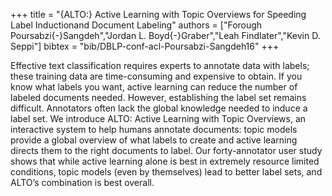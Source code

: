 +++
title =  "{ALTO:} Active Learning with Topic Overviews for Speeding Label Inductionand Document Labeling"
authors = ["Forough Poursabzi{-}Sangdeh","Jordan L. Boyd{-}Graber","Leah Findlater","Kevin D. Seppi"]
bibtex = "bib/DBLP-conf-acl-Poursabzi-Sangdeh16"
+++

Effective text classification requires experts
to annotate data with labels; these training
data are time-consuming and expensive to
obtain. If you know what labels you want, active learning can reduce the number of
labeled documents needed. However, establishing
the label set remains difficult. Annotators
often lack the global knowledge
needed to induce a label set. We introduce
ALTO: Active Learning with Topic
Overviews, an interactive system to help
humans annotate documents: topic models
provide a global overview of what labels
to create and active learning directs
them to the right documents to label. Our
forty-annotator user study shows that while
active learning alone is best in extremely
resource limited conditions, topic models
(even by themselves) lead to better label
sets, and ALTO’s combination is best overall.
